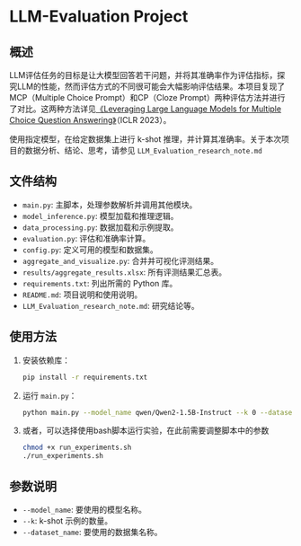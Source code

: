# LLM-Evaluation Project

## 概述

LLM评估任务的目标是让⼤模型回答若⼲问题，并将其准确率作为评估指标，探究LLM的性能，然⽽评估⽅式的不同很可能会⼤幅影响评估结果。本项⽬复现了MCP（Multiple Choice Prompt）和CP（Cloze Prompt）两种评估方法并进⾏了对⽐。这两种方法详见[《Leveraging Large Language Models for Multiple Choice Question Answering》](https://arxiv.org/abs/2210.12353)（ICLR 2023）。

使用指定模型，在给定数据集上进行 k-shot 推理，并计算其准确率。关于本次项目的数据分析、结论、思考，请参见 `LLM_Evaluation_research_note.md`

## 文件结构

- `main.py`: 主脚本，处理参数解析并调用其他模块。
- `model_inference.py`: 模型加载和推理逻辑。
- `data_processing.py`: 数据加载和示例提取。
- `evaluation.py`: 评估和准确率计算。
- `config.py`: 定义可用的模型和数据集。
- `aggregate_and_visualize.py`: 合并并可视化评测结果。
- `results/aggregate_results.xlsx`: 所有评测结果汇总表。
- `requirements.txt`: 列出所需的 Python 库。
- `README.md`: 项目说明和使用说明。
- `LLM_Evaluation_research_note.md`: 研究结论等。

## 使用方法

1. 安装依赖库：

    ```bash
    pip install -r requirements.txt
    ```

2. 运行 `main.py`：

    ```bash
    python main.py --model_name qwen/Qwen2-1.5B-Instruct --k 0 --dataset_name CommonQA
    ```

3. 或者，可以选择使用bash脚本运行实验，在此前需要调整脚本中的参数

   ```bash
   chmod +x run_experiments.sh
   ./run_experiments.sh
   ```

## 参数说明

- `--model_name`: 要使用的模型名称。
- `--k`: k-shot 示例的数量。
- `--dataset_name`: 要使用的数据集名称。
